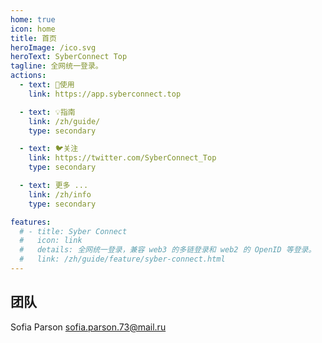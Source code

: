 ```yaml
---
home: true
icon: home
title: 首页
heroImage: /ico.svg
heroText: SyberConnect Top
tagline: 全网统一登录。
actions:
  - text: 🚀使用
    link: https://app.syberconnect.top

  - text: 💡指南
    link: /zh/guide/
    type: secondary 

  - text: 🐦关注
    link: https://twitter.com/SyberConnect_Top
    type: secondary 

  - text: 更多 ...
    link: /zh/info
    type: secondary

features:
  # - title: Syber Connect
  #   icon: link
  #   details: 全网统一登录，兼容 web3 的多链登录和 web2 的 OpenID 等登录。 
  #   link: /zh/guide/feature/syber-connect.html 
---
```


## 团队
Sofia Parson <sofia.parson.73@mail.ru>